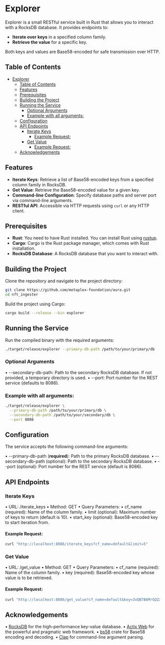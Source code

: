 # Explorer

Explorer is a small RESTful service built in Rust that allows you to interact with a RocksDB database. It provides endpoints to:

- **Iterate over keys** in a specified column family.
- **Retrieve the value** for a specific key.

Both keys and values are Base58-encoded for safe transmission over HTTP.

## Table of Contents

- [Explorer](#explorer)
  - [Table of Contents](#table-of-contents)
  - [Features](#features)
  - [Prerequisites](#prerequisites)
  - [Building the Project](#building-the-project)
  - [Running the Service](#running-the-service)
    - [Optional Arguments](#optional-arguments)
    - [Example with all arguments:](#example-with-all-arguments)
  - [Configuration](#configuration)
  - [API Endpoints](#api-endpoints)
    - [Iterate Keys](#iterate-keys)
      - [Example Request:](#example-request)
    - [Get Value](#get-value)
      - [Example Request:](#example-request-1)
  - [Acknowledgements](#acknowledgements)

## Features

- **Iterate Keys**: Retrieve a list of Base58-encoded keys from a specified column family in RocksDB.
- **Get Value**: Retrieve the Base58-encoded value for a given key.
- **Command-line Configuration**: Specify database paths and server port via command-line arguments.
- **RESTful API**: Accessible via HTTP requests using `curl` or any HTTP client.

## Prerequisites

- **Rust**: You need to have Rust installed. You can install Rust using [rustup](https://www.rust-lang.org/tools/install).
- **Cargo**: Cargo is the Rust package manager, which comes with Rust installation.
- **RocksDB Database**: A RocksDB database that you want to interact with.

## Building the Project

Clone the repository and navigate to the project directory:

```bash
git clone https://github.com/metaplex-foundation/aura.git
cd nft_ingester
```

Build the project using Cargo:

```bash
cargo build --release --bin explorer
```

## Running the Service

Run the compiled binary with the required arguments:

```bash
./target/release/explorer --primary-db-path /path/to/your/primary/db 
```
### Optional Arguments

•	--secondary-db-path: Path to the secondary RocksDB database. If not provided, a temporary directory is used.
•	--port: Port number for the REST service (defaults to 8086).


### Example with all arguments:

```bash
./target/release/explorer \
  --primary-db-path /path/to/your/primary/db \
  --secondary-db-path /path/to/your/secondary/db \
  --port 8086
```

## Configuration

The service accepts the following command-line arguments:

•	--primary-db-path (**required**): Path to the primary RocksDB database.
•	--secondary-db-path (optional): Path to the secondary RocksDB database.
•	--port (optional): Port number for the REST service (default is 8086).

## API Endpoints

### Iterate Keys

•	URL: /iterate_keys
•	Method: GET
•	Query Parameters:
•	cf_name (required): Name of the column family.
•	limit (optional): Maximum number of keys to return (default is 10).
•	start_key (optional): Base58-encoded key to start iteration from.

#### Example Request:
```bash
curl "http://localhost:8086/iterate_keys?cf_name=default&limit=5"
```

### Get Value

•	URL: /get_value
•	Method: GET
•	Query Parameters:
•	cf_name (required): Name of the column family.
•	key (required): Base58-encoded key whose value is to be retrieved.

#### Example Request:
```bash
curl "http://localhost:8086/get_value?cf_name=default&key=3vQB7B6MrGQZaxCuFg4oh"
```

## Acknowledgements

•	[RocksDB](https://rocksdb.org) for the high-performance key-value database.
•	[Actix Web](https://actix.rs) for the powerful and pragmatic web framework.
•	[bs58](https://docs.rs/bs58/) crate for Base58 encoding and decoding.
•	[Clap](https://clap.rs/) for command-line argument parsing.